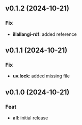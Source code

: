 ## v0.1.2 (2024-10-21)

### Fix

- **illallangi-rdf**: added reference

## v0.1.1 (2024-10-21)

### Fix

- **uv.lock**: added missing file

## v0.1.0 (2024-10-21)

### Feat

- **all**: initial release

